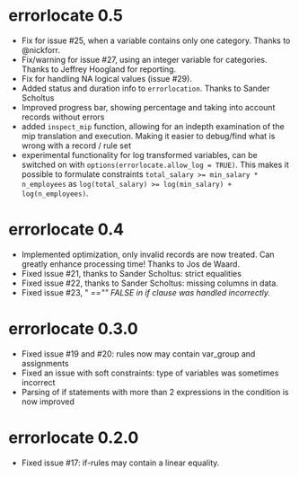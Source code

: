 # errorlocate 0.5

* Fix for issue #25, when a variable contains only one category. Thanks to @nickforr.
* Fix/warning for issue #27, using an integer variable for categories. Thanks to Jeffrey Hoogland for reporting.
* Fix for handling NA logical values (issue #29).
* Added status and duration info to `errorlocation`. Thanks to Sander Scholtus
* Improved progress bar, showing percentage and taking into account records without errors
* added `inspect_mip` function, allowing for an indepth examination of the mip translation
and execution. Making it easier to debug/find what is wrong with a record / rule set
* experimental functionality for log transformed variables, can be switched on with
`options(errorlocate.allow_log = TRUE)`. This makes it possible to formulate constraints
`total_salary >= min_salary * n_employees` as 
`log(total_salary) >= log(min_salary) + log(n_employees)`.

# errorlocate 0.4

* Implemented optimization, only invalid records are now treated. Can greatly
enhance processing time! Thanks to Jos de Waard.
* Fixed issue #21, thanks to Sander Scholtus: strict equalities
* Fixed issue #22, thanks to Sander Scholtus: missing columns in data.
* Fixed issue #23, "<var> =="" FALSE in if clause was handled incorrectly.

# errorlocate 0.3.0

* Fixed issue #19 and #20: rules now may contain var_group and assignments
* Fixed an issue with soft constraints: type of variables was sometimes incorrect
* Parsing of if statements with more than 2 expressions in the condition is now improved

# errorlocate 0.2.0

* Fixed issue #17: if-rules may contain a linear equality.
